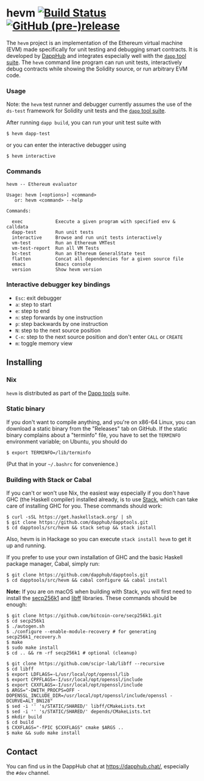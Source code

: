 # hevm [![Build Status](https://travis-ci.org/dapphub/hevm.svg?branch=master)](https://travis-ci.org/dapphub/hevm) [![GitHub (pre-)release](https://img.shields.io/github/release/dapphub/hevm/all.svg)](https://github.com/dapphub/hevm/releases)

The `hevm` project is an implementation of the Ethereum virtual machine (EVM) made specifically for unit testing and debugging smart contracts.  It is developed by [DappHub](https://github.com/dapphub) and integrates especially well with the [`dapp` tool suite](https://github.com/dapphub/dapp). The `hevm` command line program can run unit tests, interactively debug contracts while showing the Solidity source, or run arbitrary EVM code.

### Usage

Note: the `hevm` test runner and debugger currently assumes the use of the `ds-test` framework for Solidity unit tests and the [`dapp` tool suite](https://github.com/dapphub/dapp).

After running `dapp build`, you can run your unit test suite with

    $ hevm dapp-test

or you can enter the interactive debugger using

    $ hevm interactive

### Commands

    hevm -- Ethereum evaluator

    Usage: hevm [<options>] <command>
       or: hevm <command> --help

    Commands:

      exec            Execute a given program with specified env & calldata
      dapp-test       Run unit tests
      interactive     Browse and run unit tests interactively
      vm-test         Run an Ethereum VMTest
      vm-test-report  Run all VM Tests
      bc-test         Run an Ethereum GeneralState test
      flatten         Concat all dependencies for a given source file
      emacs           Emacs console
      version         Show hevm version

### Interactive debugger key bindings

  - `Esc`: exit debugger
  - `a`: step to start
  - `e`: step to end
  - `n`: step forwards by one instruction
  - `p`: step backwards by one instruction
  - `N`: step to the next source position
  - `C-n`: step to the next source position and don't enter `CALL` or `CREATE`
  - `m`: toggle memory view

## Installing

### Nix

`hevm` is distributed as part of the [Dapp tools](https://github.com/dapphub/dapptools) suite.

### Static binary

If you don't want to compile anything, and you're on x86-64 Linux, you can download a static binary from the "Releases" tab on GitHub. If the static binary complains about a "terminfo" file, you have to set the `TERMINFO` environment variable; on Ubuntu, you should do

    $ export TERMINFO=/lib/terminfo

(Put that in your `~/.bashrc` for convenience.)

### Building with Stack or Cabal

If you can't or won't use Nix, the easiest way especially if you don't have GHC (the Haskell compiler) installed already, is to use [Stack](https://docs.haskellstack.org/en/stable/README/), which can take care of installing GHC for you. These commands should work:

    $ curl -sSL https://get.haskellstack.org/ | sh
    $ git clone https://github.com/dapphub/dapptools.git
    $ cd dapptools/src/hevm && stack setup && stack install

Also, hevm is in Hackage so you can execute `stack install hevm` to get it up and running.

If you prefer to use your own installation of GHC and the basic Haskell package manager, Cabal, simply run:

    $ git clone https://github.com/dapphub/dapptools.git
    $ cd dapptools/src/hevm && cabal configure && cabal install

**Note:** If you are on macOS when building with Stack, you will first need to install the [secp256k1](https://github.com/bitcoin-core/secp256k1) and [libff](https://github.com/scipr-lab/libff) libraries. These commands should be enough:

    $ git clone https://github.com/bitcoin-core/secp256k1.git
    $ cd secp256k1
    $ ./autogen.sh
    $ ./configure --enable-module-recovery # for generating secp256k1_recovery.h
    $ make
    $ sudo make install
    $ cd .. && rm -rf secp256k1 # optional (cleanup)

    $ git clone https://github.com/scipr-lab/libff --recursive
    $ cd libff
    $ export LDFLAGS=-L/usr/local/opt/openssl/lib
    $ export CPPFLAGS=-I/usr/local/opt/openssl/include
    $ export CXXFLAGS=-I/usr/local/opt/openssl/include
    $ ARGS="-DWITH_PROCPS=OFF -DOPENSSL_INCLUDE_DIR=/usr/local/opt/openssl/include/openssl -DCURVE=ALT_BN128"
    $ sed -i '' 's/STATIC/SHARED/' libff/CMakeLists.txt
    $ sed -i '' 's/STATIC/SHARED/' depends/CMakeLists.txt
    $ mkdir build
    $ cd build
    $ CXXFLAGS="-fPIC $CXXFLAGS" cmake $ARGS ..
    $ make && sudo make install

## Contact

You can find us in the DappHub chat at https://dapphub.chat/, especially the `#dev` channel.
